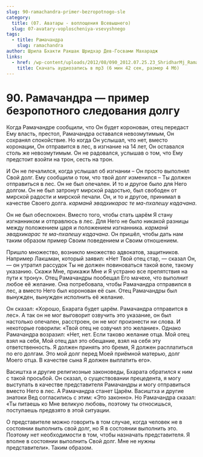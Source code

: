 ```yaml
---
slug: 90-ramachandra-primer-bezropotnogo-sle
category:
  title: (07. Аватары - воплощения Всевышнего)
  slug: 07-avatary-voploscheniya-vsevyshnego
tags:
  - title: Рамачандра
    slug: ramachandra
author: Шрила Бхакти Ракшак Шридхар Дев-Госвами Махарадж
links:
  - href: /wp-content/uploads/2012/08/090_2012.07.25.23_ShridharMj_Ramachandra-primer_bezropotnogo_sledovaniya_dolgu.mp3
    title: Скачать аудиозапись в mp3 (6 мин 42 сек, размер 4 Мб)
---
```


# 90. Рамачандра — пример безропотного следования долгу

Когда Рамачандре сообщили, что Он будет коронован, отец передаст Ему власть, престол, Рамачандра оставался невозмутимым, Он сохранял спокойствие. Но когда Он услышал, что нет, вместо коронации, Он отправится в лес, в изгнание на 14 лет, Он оставался столь же невозмутимым. Он не радовался, услышав о том, что Ему предстоит взойти на трон, сесть на трон.

И Он не печалился, когда услышал об изгнании – Он просто выполнял Свой долг. Ему сообщили о том, что твой долг изменился – Ты должен отправиться в лес. Он не был опечален. И то и другое было для Него долгом. Он не был затронут мирской радостью, был свободен от мирской радости и мирской печали. Он, и то и другое, принимал в качестве Своего долга. *карманй эвадхикарас те ма-пхалешу кадачана*.

Он не был обеспокоен. Вместо того, чтобы стать царём Я стану изгнанником и отправлюсь в лес. Для Него не было никакой разницы между положением царя и положением изгнанника. *карманй эвадхикарас те ма-пхалешу кадачана*. Он пришёл, чтобы дать нам таким образом пример Своим поведением и Своим отношением.

Пришло множество, возникло множество адвокатов, защитников. Например Лакшман, который заявил: «Нет Твой отец стар, — сказал Он, — он утратил рассудок Ты не должен повиноваться такой воле, такому указанию. Скажи Мне, прикажи Мне и Я устраню все препятствия на пути к трону». Отец Рамачандры пообещал Его мачехе, что выполнит любое её желание. Она потребовала, чтобы Рамачандра отправился в лес, а вместо Него был коронован её сын. Отец Рамачандры был вынужден, вынужден исполнить её желание.

Он сказал: «Хорошо, Бхарата будет царём. Рамачандра отправится в лес». А так он не мог выговорит озвучить это указание, он был настолько опечален, расстроен, он не мог произнести ни слова. И некоторые говорили: «Твой отец не озвучил это желание». Однако Рамачандра возразил: «Нет, нет. Если таково желание отца. Мой отец взял на себя, Мой отец дал это обещание, взял на себя эту ответственность. Я должен принять это бремя, Я должен расплатиться по его долгам. Это мой долг перед Моей приёмной матерью, долг Моего отца. В качестве сына Я должен выплатить его».

Васиштха и другие религиозные законоведы, Бхарата обратился к ним с такой просьбой. Он сказал, о существовании прецедента, я могу выступать в качестве представителя Рамачандры и могу отправиться вместо Него в лес. А Рамачандра станет Царём. Васиштха и другие знатоки Вед согласились с этим: «Это законно». Но Рамачандра сказал: «Ты питаешь ко Мне великую любовь, поэтому ты относишься, поступаешь предвзято в этой ситуации.

О представителе можно говорить в том случае, когда человек не в состоянии выполнить свой долг, но Я в состоянии выполнить это. Поэтому нет необходимости в том, чтобы назначать представителя. Я вполне в состоянии выполнить Свой долг. Мне не нужны представители». Таким образом.

